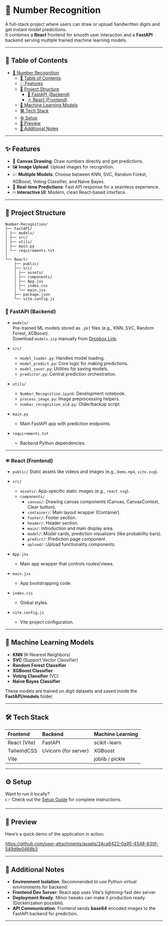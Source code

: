 # 🧮 Number Recognition

A full-stack project where users can draw or upload handwritten digits and get instant model predictions.  
It combines a **React** frontend for smooth user interaction and a **FastAPI** backend serving multiple trained machine learning models.

---

## 📑 Table of Contents

-  [🧮 Number Recognition](#-number-recognition)
   -  [📑 Table of Contents](#-table-of-contents)
   -  [✨ Features](#-features)
   -  [📂 Project Structure](#-project-structure)
      -  [🐍 FastAPI (Backend)](#-fastapi-backend)
      -  [⚛️ React (Frontend)](#️-react-frontend)
   -  [🧠 Machine Learning Models](#-machine-learning-models)
   -  [🛠️ Tech Stack](#️-tech-stack)
   -  [⚙️ Setup](#️-setup)
   -  [📸 Preview](#-preview)
   -  [📌 Additional Notes](#-additional-notes)

---

## ✨ Features

-  🎨 **Canvas Drawing**: Draw numbers directly and get predictions.
-  🖼️ **Image Upload**: Upload images for recognition.
-  📈 **Multiple Models**: Choose between KNN, SVC, Random Forest, XGBoost, Voting Classifier, and Naive Bayes.
-  🚀 **Real-time Predictions**: Fast API response for a seamless experience.
-  🔥 **Interactive UI**: Modern, clean React-based interface.

---

## 📂 Project Structure

```
Number-Recognition/
├── FastAPI/
│ ├── models/
│ ├── src/
│ ├── utils/
│ ├── main.py
│ └── requirements.txt
|
└── React/
    ├── public/
    ├── src/
    │ ├── assets/
    │ ├── components/
    │ ├── App.jsx
    │ ├── index.css
    │ └── main.jsx
    ├── package.json
    └── vite.config.js
```

### 🐍 FastAPI (Backend)

-  `models/`  
   Pre-trained ML models stored as `.pkl` files (e.g., KNN, SVC, Random Forest, XGBoost).  
   Download `models.zip` manually from [Dropbox Link](https://www.dropbox.com/scl/fi/lxpmqmu65b9nmxtjjeukt/models.zip?rlkey=mxuyoquhrphk5ugwm9jbha48d&st=8ejq30ci&dl=0).

-  `src/`

   -  `model_loader.py`: Handles model loading.
   -  `model_predict.py`: Core logic for making predictions.
   -  `model_saver.py`: Utilities for saving models.
   -  `predictor.py`: Central prediction orchestration.

-  `utils/`

   -  `Number_Recognition.ipynb`: Development notebook.
   -  `process_image.py`: Image preprocessing helpers.
   -  `number_recognition_old.py`: Older/backup script.

-  `main.py`

   -  Main FastAPI app with prediction endpoints.

-  `requirements.txt`
   -  Backend Python dependencies.

---

### ⚛️ React (Frontend)

-  `public/`
   Static assets like videos and images (e.g., `Demo.mp4`, `vite.svg`).

-  `src/`

   -  `assets/`: App-specific static images (e.g., `react.svg`).
   -  `components/`
      -  `canvas/`: Drawing canvas components (Canvas, CanvasContext, Clear button).
      -  `container/`: Main layout wrapper (Container).
      -  `footer/`: Footer section.
      -  `header/`: Header section.
      -  `main/`: Introduction and main display area.
      -  `model/`: Model cards, prediction visualizers (like probability bars).
      -  `predict/`: Prediction page component.
      -  `upload/`: Upload functionality components.

-  `App.jsx`

   -  Main app wrapper that controls routes/views.

-  `main.jsx`

   -  App bootstrapping code.

-  `index.css`

   -  Global styles.

-  `vite.config.js`
   -  Vite project configuration.

---

## 🧠 Machine Learning Models

-  **KNN** (K-Nearest Neighbors)
-  **SVC** (Support Vector Classifier)
-  **Random Forest Classifier**
-  **XGBoost Classifier**
-  **Voting Classifier** (VC)
-  **Naive Bayes Classifier**

These models are trained on digit datasets and saved inside the **FastAPI/models** folder.

---

## 🛠️ Tech Stack

| Frontend     | Backend              | Machine Learning |
| :----------- | :------------------- | :--------------- |
| React (Vite) | FastAPI              | scikit-learn     |
| TailwindCSS  | Uvicorn (for server) | XGBoost          |
| Vite         |                      | joblib / pickle  |

---

## ⚙️ Setup

Want to run it locally?  
👉 Check out the [Setup Guide](./SETUP.md) for complete instructions.

---

## 📸 Preview

Here’s a quick demo of the application in action:

https://github.com/user-attachments/assets/24ca8422-0a95-4548-830f-549d9e0468b3

---

## 📌 Additional Notes

-  **Environment Isolation**: Recommended to use Python virtual environments for backend.
-  **Frontend Dev Server**: React app uses Vite's lightning-fast dev server.
-  **Deployment Ready**: Minor tweaks can make it production ready (Dockerization possible).
-  **API Communication**: Frontend sends **base64** encoded images to the FastAPI backend for prediction.

---
